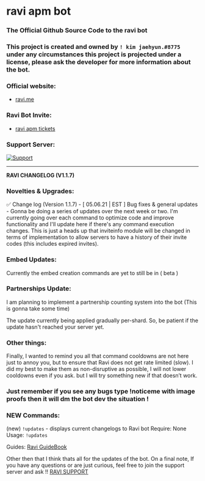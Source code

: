 # ravi apm bot 

### The Official Github Source Code to the ravi bot

### This project is created and owned by `! kim jaehyun.#8775` under any circumstances this project is projected under a license, please ask the developer for more information about the bot.

### Official website:
- [ravi.me](https://ravi-docs.gitbook.io)

### Ravi Bot Invite:

- [ravi apm tickets](https://bit.ly/ravitickets)

### Support Server:

  <a href="https://discord.gg/gv2vjKqZP7">
    <img src="https://img.shields.io/discord/515071617815019520.svg?label=Discord&logo=Discord&colorB=7289da&style=for-the-badge" alt="Support">
  </a>

---

**RAVI CHANGELOG (V1.1.7)**

### Novelties & Upgrades:
✅ Change log (Version 1.1.7) - [ 05.06.21 | EST ]
Bug fixes & general updates -
Gonna be doing a series of updates over the next week or two. I'm currently going over each command to optimize code and improve functionality and I'll update here if there's any command execution changes. This is just a heads up that inviteinfo module will be changed in terms of implementation to allow servers to have a history of their invite codes (this includes expired invites).

### Embed Updates:
Currently the embed creation commands are yet to still be in ( beta )

### Partnerships Update:
I am planning to implement a partnership counting system into the bot (This is gonna take some time) 

The update currently being applied gradually per-shard. So, be patient if the update hasn't reached your server yet.

### Other things:
Finally, I wanted to remind you all that command cooldowns are not here just to annoy you, but to ensure that Ravi does not get rate limited (slow). I did my best to make them as non-disruptive as possible, I will not lower cooldowns even if you ask. but I will try something new if that doesn’t work.

### Just remember if you see any bugs type !noticeme <reason> with image proofs then it will dm the bot dev the situation !

### NEW Commands:
(new) `!updates` - displays current changelogs to Ravi bot
Require: None
Usage: `!updates`

Guides: [Ravi GuideBook](https://ravi-docs.gitbook.io/ravi-documentaion/guide) 

Other then that I think thats all for the updates of the bot. 
On a final note, If you have any questions or are just curious, feel free to join the support server and ask !! [RAVI SUPPORT](https://discord.gg/gv2vjKqZP7)
